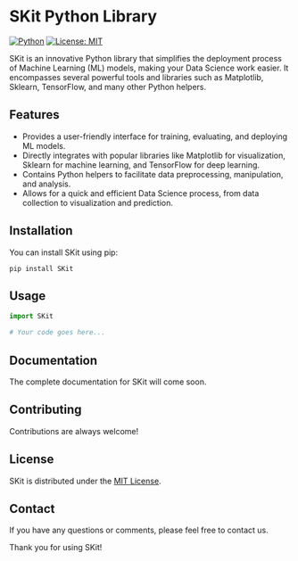 # SKit Python Library

[![Python](https://img.shields.io/badge/python-3.7+-blue.svg)](https://www.python.org/downloads/)
[![License: MIT](https://img.shields.io/badge/License-MIT-yellow.svg)](https://opensource.org/licenses/MIT)

SKit is an innovative Python library that simplifies the deployment process of Machine Learning (ML) models, making your Data Science work easier. It encompasses several powerful tools and libraries such as Matplotlib, Sklearn, TensorFlow, and many other Python helpers.

## Features

- Provides a user-friendly interface for training, evaluating, and deploying ML models.
- Directly integrates with popular libraries like Matplotlib for visualization, Sklearn for machine learning, and TensorFlow for deep learning.
- Contains Python helpers to facilitate data preprocessing, manipulation, and analysis.
- Allows for a quick and efficient Data Science process, from data collection to visualization and prediction.

## Installation

You can install SKit using pip:

```
pip install SKit
```

## Usage

```python
import SKit

# Your code goes here...
```

## Documentation

The complete documentation for SKit will come soon.

## Contributing

Contributions are always welcome! 

## License

SKit is distributed under the [MIT License](https://opensource.org/licenses/MIT).

## Contact

If you have any questions or comments, please feel free to contact us.

Thank you for using SKit!

